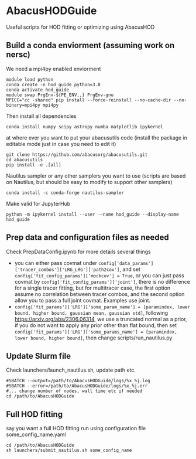 # AbacusHODGuide
Useful scripts for HOD fitting or optimizing using AbacusHOD

## Build a conda enviorment (assuming work on nersc)
We need a mpi4py enabled enviorment
```
module load python
conda create -n hod_guide python=3.8
conda activate hod_guide
module swap PrgEnv-${PE_ENV,,} PrgEnv-gnu
MPICC="cc -shared" pip install --force-reinstall --no-cache-dir --no-binary=mpi4py mpi4py
```
Then install all dependencies
```
conda install numpy scipy astropy numba matplotlib ipykernel
```
at where ever you want to put your abacusutils code (install the package in editable mode just in case you need to edit it)
```
git clone https://github.com/abacusorg/abacusutils.git
cd abacusutils
pip install -e .[all]
```
Nautilus sampler or any other samplers you want to use (scripts are based on Nautilus, but should be easy to modify to support other samplers)
```
conda install -c conda-forge nautilus-sampler
```
Make valid for JupyterHub
```
python -m ipykernel install --user --name hod_guide --display-name hod_guide
```

## Prep data and configuration files as needed
Check PrepDataConfig.ipynb for more details
several things
- you can either pass covmat under `config['data_params']['tracer_combos']['LRG_LRG']['path2cov']`, and set `config['fit_config_params']['mockcov'] = True`, or you can just pass covmat by `config['fit_config_params']['joint']`, there is no difference for a single tracer fitting, but for multitracer case, the first option assume no correlation between tracer combos, and the second option allow you to pass a full joint covmat. Examples use joint.
- `config['fit_params']['LRG']['some_param_name'] = [paramindex, lower bound, higher bound, gaussian mean, gaussian std]`, following https://arxiv.org/abs/2306.06314, we use a truncated normal as a prior, if you do not want to apply any prior other than flat bound, then set `config['fit_params']['LRG']['some_params_name'] = [paramindex, lower bound, higher bound]`, then change scripts/run_nautilus.py

## Update Slurm file
Check launchers/launch_nautilus.sh, update path etc.
```
#SBATCH --output=/path/to/AbacusHODGuide/logs/%x_%j.log
#SBATCH --error=/path/to/AbacusHODGuide/logs/%x_%j.err
#... change number of nodes, wall time etc if needed
cd /path/to/AbacusHODGuide
```

## Full HOD fitting
say you want a full HOD fitting run using configuration file some_config_name.yaml
```
cd /path/to/AbacusHODGuide
sh launchers/submit_nautilus.sh some_config_name

